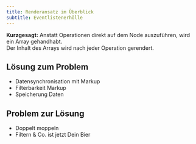 ```yaml
---
title: Renderansatz im Überblick 
subtitle: Eventlistenerhölle 
---
```


__Kurzgesagt:__ Anstatt Operationen direkt auf dem Node auszuführen, wird ein Array gehandhabt.\
Der Inhalt des Arrays wird nach jeder Operation gerendert.

## Lösung zum Problem

- Datensynchronisation mit Markup
- Filterbarkeit Markup
- Speicherung Daten

## Problem zur Lösung

- Doppelt moppeln
- Filtern & Co. ist jetzt Dein Bier
